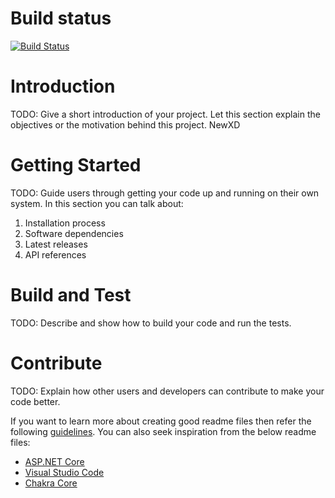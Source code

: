 # Build status
[![Build Status](https://dev.azure.com/chri206z/Contractit%20aps/_apis/build/status/BP1/Contractit%20aps-ASP.NET-CI?branchName=master)](https://dev.azure.com/chri206z/Contractit%20aps/_build/latest?definitionId=2&branchName=master)
# Introduction 
TODO: Give a short introduction of your project. Let this section explain the objectives or the motivation behind this project. 
NewXD
# Getting Started
TODO: Guide users through getting your code up and running on their own system. In this section you can talk about:
1.	Installation process
2.	Software dependencies
3.	Latest releases
4.	API references

# Build and Test
TODO: Describe and show how to build your code and run the tests. 

# Contribute
TODO: Explain how other users and developers can contribute to make your code better. 

If you want to learn more about creating good readme files then refer the following [guidelines](https://docs.microsoft.com/en-us/azure/devops/repos/git/create-a-readme?view=azure-devops). You can also seek inspiration from the below readme files:
- [ASP.NET Core](https://github.com/aspnet/Home)
- [Visual Studio Code](https://github.com/Microsoft/vscode)
- [Chakra Core](https://github.com/Microsoft/ChakraCore)